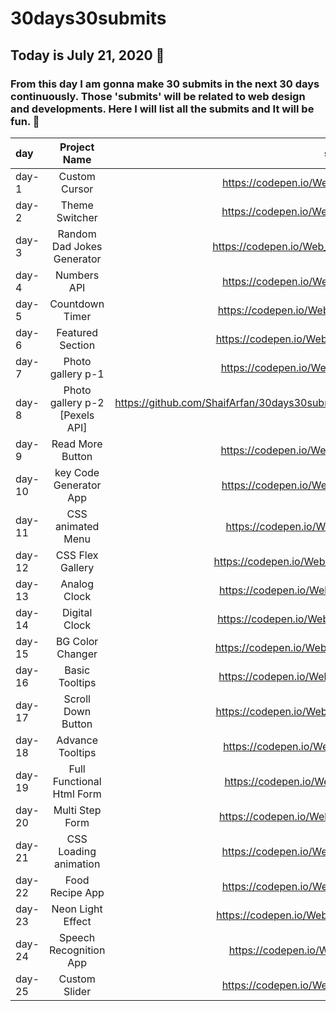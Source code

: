 # 30days30submits

 ## Today is July 21, 2020 📅
 ### From this day I am gonna make 30 submits in the next 30 days continuously. Those 'submits' will be related to web design and developments. Here I will list all the  submits and It will be fun. 🤞

| day   | Project Name    | source Code/preview |                       YouTube Video       |
| :---  | :-------------: | ------------------: |  ---------------------------------------: |
| day-1 | Custom Cursor   | https://codepen.io/Web_Cifar/pen/OJMrzaB | https://youtu.be/de4W0EHMuUs |
| day-2 | Theme Switcher  | https://codepen.io/Web_Cifar/pen/OJMrdbq | https://youtu.be/D1yg4T37qYo |
| day-3 | Random Dad Jokes Generator | https://codepen.io/Web_Cifar/pen/XWXOZWX | https://youtu.be/UDIfuvLEkjU |
| day-4 | Numbers API     | https://codepen.io/Web_Cifar/pen/PoZLpoG | https://youtu.be/s3LFCErzmHI |
| day-5 | Countdown Timer | https://codepen.io/Web_Cifar/pen/OJMGPbb | https://youtu.be/_a4XCarxwr8 |
| day-6 | Featured Section| https://codepen.io/Web_Cifar/pen/WNrWxYG | https://youtu.be/L4k3_elYm2U |
| day-7 | Photo gallery p-1| https://codepen.io/Web_Cifar/pen/wvMbwdj | https://youtu.be/URymtcPO11A |
| day-8 | Photo gallery p-2 [Pexels API]| https://github.com/ShaifArfan/30days30submits/tree/master/day-8 | https://youtu.be/gGBpmzLN1Hw |
| day-9 | Read More Button| https://codepen.io/Web_Cifar/pen/OJMeVxx | https://youtu.be/TvVY8c1uvG8 |
| day-10 | key Code Generator App | https://codepen.io/Web_Cifar/pen/eYJwvKV | https://youtu.be/jOLwRV6xSwA |
| day-11 | CSS animated Menu | https://codepen.io/Web_Cifar/pen/eYJqdxy | https://youtu.be/q8vmz-R_3Ck |
| day-12 | CSS Flex Gallery | https://codepen.io/Web_Cifar/pen/wvMVmZN | https://youtu.be/Z6IZ2NOEzmw  |
| day-13 | Analog Clock | https://codepen.io/Web_Cifar/pen/LYNYmpb | https://youtu.be/6xEQ_jA5V2Y  |
| day-14 | Digital Clock | https://codepen.io/Web_Cifar/pen/MWyYaBP | https://youtu.be/gmNhRyxAPpw  |
| day-15 | BG Color Changer | https://codepen.io/Web_Cifar/pen/dyMPmwY | https://youtu.be/Yem8T8azZko  |
| day-16 | Basic Tooltips | https://codepen.io/Web_Cifar/pen/PoNqwNJ | https://youtu.be/MXRxahbJX3A  |
| day-17 | Scroll Down Button | https://codepen.io/Web_Cifar/pen/WNwvOaE | https://youtu.be/LY1jeQGUiAI |
| day-18 | Advance Tooltips | https://codepen.io/Web_Cifar/pen/yLOYoPR | https://youtu.be/e_jEquJo7y8 |
| day-19 | Full Functional Html Form | https://codepen.io/Web_Cifar/pen/gOrrPpO | https://youtu.be/vc9rgFHr098  |
| day-20 | Multi Step Form | https://codepen.io/Web_Cifar/pen/PoNNEYY | https://youtu.be/cKTgIDkRsGc  |
| day-21 | CSS Loading animation | https://codepen.io/Web_Cifar/pen/jOqqRPM | https://youtu.be/E_jOrp4t0N4  |
| day-22 | Food Recipe App | https://codepen.io/Web_Cifar/pen/oNxLYRY | https://youtu.be/x8EY0BlhPGk  |
| day-23 | Neon Light Effect | https://codepen.io/Web_Cifar/pen/MWyJENV | https://youtu.be/NLtUycloTnc  |
| day-24 | Speech Recognition App | https://codepen.io/Web_Cifar/pen/jOqBEjE | https://youtu.be/-k-PgvbktX4  |
| day-25 | Custom Slider | https://codepen.io/Web_Cifar/pen/bGpRwEr | Coming Soon 🔜  |
